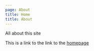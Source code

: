 ```yaml
---
page: About
title: Home
title: About
---
```


All about this site

This is a link to the link to the [homepage](index.md)